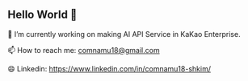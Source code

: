 ## Hello World 👋

🔭 I’m currently working on making AI API Service in KaKao Enterprise.

📫 How to reach me: comnamu18@gmail.com

😄 Linkedin: https://www.linkedin.com/in/comnamu18-shkim/

